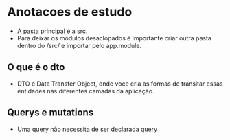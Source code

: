 # Anotacoes de estudo

- A pasta principal é a src.
- Para deixar os módulos desaclopados é importante criar outra pasta dentro do /src/ e importar pelo app.module.

## O que é o dto

- DTO é Data Transfer Object, onde voce cria as formas de transitar essas entidades nas diferentes camadas da aplicação.

## Querys e mutations

- Uma query não necessita de ser declarada query